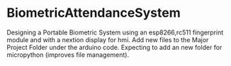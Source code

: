 # BiometricAttendanceSystem
Designing a Portable Biometric System using an esp8266,rc511 fingerprint module and with a nextion display for hmi.
Add new files to the Major Project Folder under the arduino code.
Expecting to add an new folder for micropython (improves file management).

